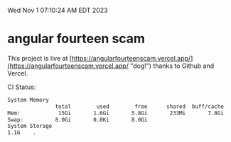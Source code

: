 Wed Nov  1 07:10:24 AM EDT 2023

# angular fourteen scam


This project is live at [https://angularfourteenscam.vercel.app/](https://angularfourteenscam.vercel.app/ "dog!") thanks to Github and Vercel.

CI Status: 

```bash
System Memory
               total        used        free      shared  buff/cache   available
Mem:            15Gi       1.6Gi       5.8Gi       233Mi       7.8Gi        13Gi
Swap:          8.0Gi       0.0Ki       8.0Gi
System Storage
1.1G	.

